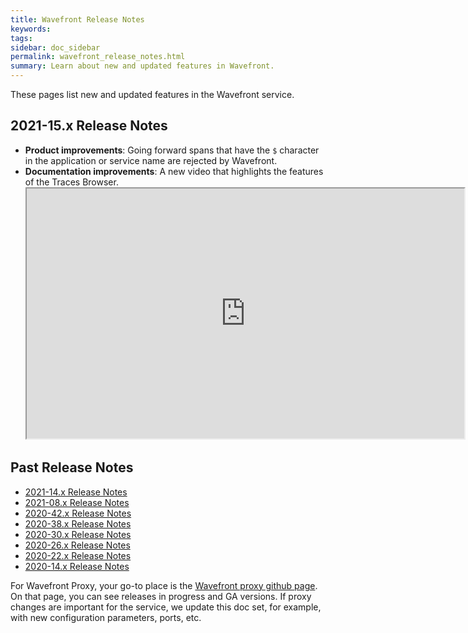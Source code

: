 ```yaml
---
title: Wavefront Release Notes
keywords:
tags: 
sidebar: doc_sidebar
permalink: wavefront_release_notes.html
summary: Learn about new and updated features in Wavefront.
---
```


These pages list new and updated features in the Wavefront service.

## 2021-15.x Release Notes

* **Product improvements**: Going forward spans that have the `$` character in the application or service name are rejected by Wavefront.
* **Documentation improvements**: A new video that highlights the features of the Traces Browser.
  <iframe src="https://bcove.video/3vaNJM7" width="700" height="400" allowfullscreen="true" alt="Highlights the Wavefront traces browser features."></iframe>


## Past Release Notes

- [2021-14.x Release Notes](2021.14.x_release_notes.html)
- [2021-08.x Release Notes](2021.08.x_release_notes.html)
- [2020-42.x Release Notes](2020.42.x_release_notes.html)
- [2020-38.x Release Notes](2020.38.x_release_notes.html)
- [2020-30.x Release Notes](2020.30.x_release_notes.html)
- [2020-26.x Release Notes](2020.26.x_release_notes.html)
- [2020-22.x Release Notes](2020.22.x_release_notes.html)
- [2020-14.x Release Notes](2020.14.x_release_notes.html)


For Wavefront Proxy, your go-to place is the [Wavefront proxy github page](https://GitHub.com/wavefrontHQ/java/releases). On that page, you can see releases in progress and GA versions. If proxy changes are important for the service, we update this doc set, for example, with new configuration parameters, ports, etc.
